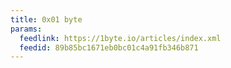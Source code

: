 ```yaml
---
title: 0x01 byte
params:
  feedlink: https://1byte.io/articles/index.xml
  feedid: 89b85bc1671eb0bc01c4a91fb346b871
---
```

